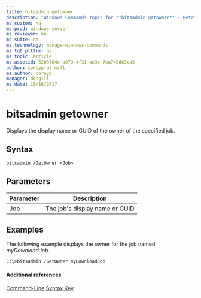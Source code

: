 ```yaml
---
title: bitsadmin getowner
description: "Windows Commands topic for **bitsadmin getowner** - Retrieves the owner of the specified job."
ms.custom: na
ms.prod: windows-server
ms.reviewer: na
ms.suite: na
ms.technology: manage-windows-commands
ms.tgt_pltfrm: na
ms.topic: article
ms.assetid: 5203f84c-a879-4f31-ae3e-7ea74bd63ca5
author: coreyp-at-msft
ms.author: coreyp
manager: dongill
ms.date: 10/16/2017
---
```


# bitsadmin getowner

Displays the display name or GUID of the owner of the specified job.

## Syntax

```
bitsadmin /GetOwner <Job>
```

## Parameters

|Parameter|Description|
|---------|-----------|
|Job|The job's display name or GUID|

## <a name="BKMK_examples"></a>Examples

The following example displays the owner for the job named *myDownloadJob*.
```
C:\>bitsadmin /GetOwner myDownloadJob
```

#### Additional references

[Command-Line Syntax Key](command-line-syntax-key.md)